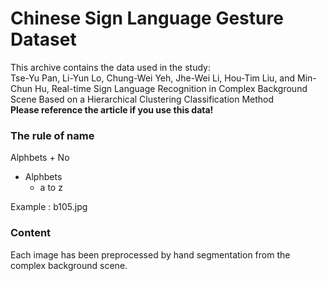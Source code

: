 # Chinese Sign Language Gesture Dataset

This archive contains the data used in the study:  
Tse-Yu Pan, Li-Yun Lo, Chung-Wei Yeh, Jhe-Wei Li, 
Hou-Tim Liu, and Min-Chun Hu, 
Real-time Sign Language Recognition in Complex Background Scene 
Based on a Hierarchical Clustering Classification Method  
**Please reference the article if you use this data!**


### The rule of name
Alphbets + No  
* Alphbets
  -  a to z

Example : b105.jpg

### Content
Each image has been preprocessed by hand segmentation from the 
complex background scene.   

